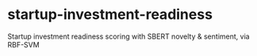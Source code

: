 # startup-investment-readiness
Startup investment readiness scoring with SBERT novelty &amp; sentiment, via RBF-SVM
